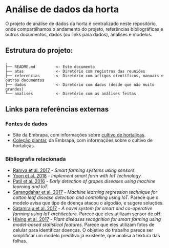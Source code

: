# Análise de dados da horta

O projeto de análise de dados da horta é centralizado neste repositório, onde compartilhamos o andamento do projeto,
referências bibliográficas e outros documentos, dados (ou links para dados), análises e modelos.

## Estrutura do projeto:

    .
    ├── README.md         <- Este documento
    ├── atas              <- Diretório com registros das reuniões
    ├── referencias       <- Diretório com artigos científicos, manuais e outros documentos
    ├── dados             <- Diretório com dados (desde que não muito grandes)
    └── analises          <- Diretório com as análises feitas


## Links para referências externas

### Fontes de dados

* Site da Embrapa, com informações sobre [cultivo de hortaliças](https://www.embrapa.br/hortalicas/pagina-do-produtor).
* [Coleção plantar](https://www.embrapa.br/hortalicas/pagina-do-produtor), da Embrapa, com informações sobre o cultivo de hortaliças.

### Bibliografia relacionada

* [Ramya et al. 2017](https://ieeexplore.ieee.org/document/8323908) - _Smart farming systems using sensors._
* [Yoon et al. 2018](https://ieeexplore.ieee.org/document/8323908) - _Implement smart farm with IoT technology._
* [Patil et al. 2016](https://ieeexplore.ieee.org/document/7802887) - _Early detection of grapes diseases using machine learning and IoT._
* [Sarangdahar et al. 2017](https://ieeexplore.ieee.org/abstract/document/8212855) - _Machine learning regression technique for cotton leaf disease detection and controlling using IoT._ Parece que o modelo avisa que tipo de doença atacou o algodão, e sugere soluções.
* [Satamraju et al. 2017](https://ieeexplore.ieee.org/document/8363966) - _A novel system for smart and co-operative farming using IoT architecture._ Parece que eles utilizam sensor de pH.
* [Hlaing et al. 2017](https://ieeexplore.ieee.org/abstract/document/8229343) - _Plant diseases recognition for smart farming using model-based statistical features_. Parece que eles utilizam fotos de celular para identificar doenças. O objetivo do trabalho parece ser simplificar um modelo preditivo já existente, que analisa a textura das folhas.